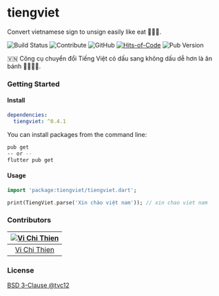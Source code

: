 # tiengviet

Convert vietnamese sign to unsign easily like eat 🥞🥞🥞.

![Build Status](https://img.shields.io/travis/com/tvc12/tiengviet?style=flat-square)
![Contribute](https://img.shields.io/github/contributors/tvc12/tiengviet.svg?style=flat-square)
![GitHub](https://img.shields.io/github/license/tvc12/tiengviet.svg?style=flat-square)
[![Hits-of-Code](https://hitsofcode.com/github/tvc12/tiengviet)](https://hitsofcode.com/view/github/tvc12/tiengviet?style=flat-square)
![Pub Version](https://img.shields.io/pub/v/tiengviet?style=flat-square)

🇻🇳 Công cụ chuyển đổi Tiếng Việt có dấu sang không dấu dễ hơn là ăn bánh 🥞🥞🥞🥞.

### Getting Started

#### Install

```yml
dependencies:
  tiengviet: ^0.4.1
```

You can install packages from the command line:

```bash
pub get
-- or --
flutter pub get
```

#### Usage

```dart
import 'package:tiengviet/tiengviet.dart';

print(TiengViet.parse('Xin chào việt nam')); // xin chao viet nam
```

### Contributors

| [![Vi Chi Thien](https://github.com/tvc12.png?size=100)](https://github.com/tvc12) |
| :--------------------------------------------------------------------------------: |
|                      [Vi Chi Thien](https://github.com/tvc12)                      |


### License

[BSD 3-Clause @tvc12](./LICENSE)